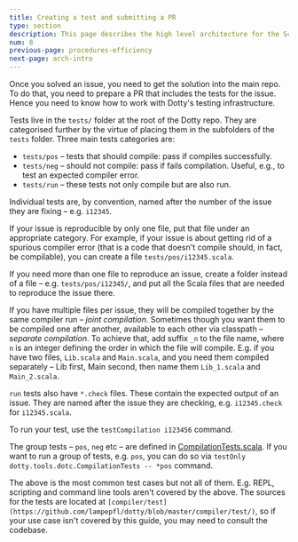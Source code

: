 ```yaml
---
title: Creating a test and submitting a PR
type: section
description: This page describes the high level architecture for the Scala 3 compiler.
num: 8
previous-page: procedures-efficiency
next-page: arch-intro
---
```


Once you solved an issue, you need to get the solution into the main repo. To do that, you need to prepare a PR that includes the tests for the issue. Hence you need to know how to work with Dotty's testing infrastructure.

Tests live in the `tests/` folder at the root of the Dotty repo. They are categorised further by the virtue of placing them in the subfolders of the `tests` folder. Three main tests categories are:

- `tests/pos` – tests that should compile: pass if compiles successfully.
- `tests/neg` – should not compile: pass if fails compilation. Useful, e.g., to test an expected compiler error.
- `tests/run` – these tests not only compile but are also run.

Individual tests are, by convention, named after the number of the issue they are fixing – e.g. `i12345`.

If your issue is reproducible by only one file, put that file under an appropriate category. For example, if your issue is about getting rid of a spurious compiler error (that is a code that doesn't compile should, in fact, be compilable), you can create a file `tests/pos/i12345.scala`.

If you need more than one file to reproduce an issue, create a folder instead of a file – e.g. `tests/pos/i12345/`, and put all the Scala files that are needed to reproduce the issue there.

If you have multiple files per issue, they will be compiled together by the same compiler run – *joint compilation*. Sometimes though you want them to be compiled one after another, available to each other via classpath – *separate compilation*. To achieve that, add suffix `_n` to the file name, where `n` is an integer defining the order in which the file will compile. E.g. if you have two files, `Lib.scala` and `Main.scala`, and you need them compiled separately – Lib first, Main second, then name them `Lib_1.scala` and `Main_2.scala`.

`run` tests also have `*.check` files. These contain the expected output of an issue. They are named after the issue they are checking, e.g. `i12345.check` for `i12345.scala`.

To run your test, use the `testCompilation i123456` command.

The group tests – `pos`, `neg` etc – are defined in [CompilationTests.scala](https://github.com/lampepfl/dotty/blob/master/compiler/test/dotty/tools/dotc/CompilationTests.scala). If you want to run a group of tests, e.g. `pos`, you can do so via `testOnly dotty.tools.dotc.CompilationTests -- *pos` command.

The above is the most common test cases but not all of them. E.g. REPL, scripting and command line tools aren't covered by the above. The sources for the tests are located at `[compiler/test](https://github.com/lampepfl/dotty/blob/master/compiler/test/)`, so if your use case isn't covered by this guide, you may need to consult the codebase.

